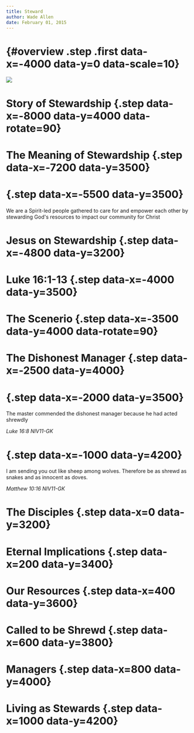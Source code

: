 ```yaml
---
title: Steward
author: Wade Allen 
date: February 01, 2015
---
```


# {#overview .step .first data-x=-4000 data-y=0 data-scale=10}

![](images/steward.jpg)

# Story of Stewardship {.step data-x=-8000 data-y=4000 data-rotate=90}

# The Meaning of Stewardship {.step data-x=-7200 data-y=3500}

# {.step data-x=-5500 data-y=3500}

We are a Spirit-led people gathered to care for and empower each other by stewarding God's resources to impact our community for Christ

# Jesus on Stewardship {.step data-x=-4800 data-y=3200}

# Luke 16:1-13 {.step data-x=-4000 data-y=3500}

# The Scenerio {.step data-x=-3500 data-y=4000 data-rotate=90}

# The Dishonest Manager {.step data-x=-2500 data-y=4000}

# {.step data-x=-2000 data-y=3500}

The master commended the dishonest manager because he had acted shrewdly

*Luke 16:8 NIV11-GK*

# {.step data-x=-1000 data-y=4200}

I am sending you out like sheep among wolves. Therefore be as shrewd as snakes and as innocent as doves.

*Matthew 10:16 NIV11-GK*

# The Disciples {.step data-x=0 data-y=3200}

# Eternal Implications {.step data-x=200 data-y=3400}

# Our Resources {.step data-x=400 data-y=3600}

# Called to be Shrewd {.step data-x=600 data-y=3800}

# Managers {.step data-x=800 data-y=4000}

# Living as Stewards {.step data-x=1000 data-y=4200}


